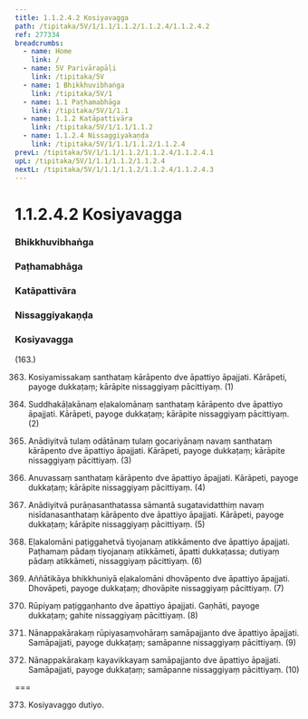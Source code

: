```yaml
---
title: 1.1.2.4.2 Kosiyavagga
path: /tipitaka/5V/1/1.1/1.1.2/1.1.2.4/1.1.2.4.2
ref: 277334
breadcrumbs:
  - name: Home
    link: /
  - name: 5V Parivārapāḷi
    link: /tipitaka/5V
  - name: 1 Bhikkhuvibhaṅga
    link: /tipitaka/5V/1
  - name: 1.1 Paṭhamabhāga
    link: /tipitaka/5V/1/1.1
  - name: 1.1.2 Katāpattivāra
    link: /tipitaka/5V/1/1.1/1.1.2
  - name: 1.1.2.4 Nissaggiyakaṇḍa
    link: /tipitaka/5V/1/1.1/1.1.2/1.1.2.4
prevL: /tipitaka/5V/1/1.1/1.1.2/1.1.2.4/1.1.2.4.1
upL: /tipitaka/5V/1/1.1/1.1.2/1.1.2.4
nextL: /tipitaka/5V/1/1.1/1.1.2/1.1.2.4/1.1.2.4.3
---
```


# 1.1.2.4.2 Kosiyavagga

### Bhikkhuvibhaṅga

### Paṭhamabhāga

### Katāpattivāra

### Nissaggiyakaṇḍa

### Kosiyavagga

(163.)

363. Kosiyamissakaṃ santhataṃ kārāpento dve āpattiyo āpajjati. Kārāpeti, payoge dukkaṭaṃ; kārāpite nissaggiyaṃ pācittiyaṃ. (1)

364. Suddhakāḷakānaṃ eḷakalomānaṃ santhataṃ kārāpento dve āpattiyo āpajjati. Kārāpeti, payoge dukkaṭaṃ; kārāpite nissaggiyaṃ pācittiyaṃ. (2)

365. Anādiyitvā tulaṃ odātānaṃ tulaṃ gocariyānaṃ navaṃ santhataṃ kārāpento dve āpattiyo āpajjati. Kārāpeti, payoge dukkaṭaṃ; kārāpite nissaggiyaṃ pācittiyaṃ. (3)

366. Anuvassaṃ santhataṃ kārāpento dve āpattiyo āpajjati. Kārāpeti, payoge dukkaṭaṃ; kārāpite nissaggiyaṃ pācittiyaṃ. (4)

367. Anādiyitvā purāṇasanthatassa sāmantā sugatavidatthiṃ navaṃ nisīdanasanthataṃ kārāpento dve āpattiyo āpajjati. Kārāpeti, payoge dukkaṭaṃ; kārāpite nissaggiyaṃ pācittiyaṃ. (5)

368. Eḷakalomāni paṭiggahetvā tiyojanaṃ atikkāmento dve āpattiyo āpajjati. Paṭhamaṃ pādaṃ tiyojanaṃ atikkāmeti, āpatti dukkaṭassa; dutiyaṃ pādaṃ atikkāmeti, nissaggiyaṃ pācittiyaṃ. (6)

369. Aññātikāya bhikkhuniyā eḷakalomāni dhovāpento dve āpattiyo āpajjati. Dhovāpeti, payoge dukkaṭaṃ; dhovāpite nissaggiyaṃ pācittiyaṃ. (7)

370. Rūpiyaṃ paṭiggaṇhanto dve āpattiyo āpajjati. Gaṇhāti, payoge dukkaṭaṃ; gahite nissaggiyaṃ pācittiyaṃ. (8)

371. Nānappakārakaṃ rūpiyasaṃvohāraṃ samāpajjanto dve āpattiyo āpajjati. Samāpajjati, payoge dukkaṭaṃ; samāpanne nissaggiyaṃ pācittiyaṃ. (9)

372. Nānappakārakaṃ kayavikkayaṃ samāpajjanto dve āpattiyo āpajjati. Samāpajjati, payoge dukkaṭaṃ; samāpanne nissaggiyaṃ pācittiyaṃ. (10)

===

373. Kosiyavaggo dutiyo.





